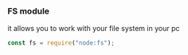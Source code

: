 ### FS module
it allows you to work with your file system in your pc

```js
const fs = require("node:fs");
```